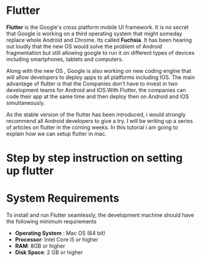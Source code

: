 # Flutter

**Flutter** is the Google's cross platform mobile UI framework. It is no secret that Google is working on a third operating system 
that might someday replace whole Android and Chrome. Its called **Fuchsia**. It has been hearing out loudly that the new OS would solve the problem of Android fragmentation but still allowing google to run it on different types of devices including smartphones, tablets and computers.

Along with the new OS , Google is also working on new coding engine that will allow developers to deploy apps to all platforms 
including IOS. The main advantage of flutter is that the Companies don't have to invest in two development teams for Android and IOS.With Flutter, the companies can code their app at the same time and then deploy then on Android and IOS simultaneously.

As the stable version of the flutter has been introduced, i would strongly recommend all Android developers to give a try.
I will be writing up a series of articles on flutter in the coming weeks. In this tutorial i am going to explain how we can setup flutter in mac.

# Step by step instruction on setting up flutter

# System Requirements

To install and run Flutter seamlessly, the development machine should have the following minimum requirements

- **Operating System** : Mac OS (64 bit)
- **Processor**: Intel Core i5 or higher
- **RAM**: 8GB or higher
- **Disk Space**: 2 GB or higher
